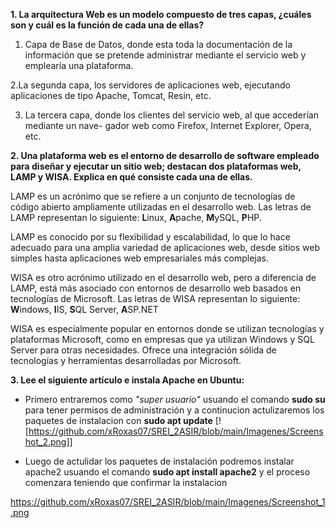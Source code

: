 **1. La arquitectura Web es un modelo compuesto de tres capas, ¿cuáles son y cuál es  la función de cada una de ellas?**


1. Capa de Base de Datos, donde esta toda la documentación de la información que se pretende
administrar mediante el servicio web y emplearía una plataforma.

2.La segunda capa, los servidores de aplicaciones web, ejecutando aplicaciones de
tipo Apache, Tomcat, Resin, etc.

3. La tercera capa, donde los clientes del servicio web, al que accederían mediante un nave-
gador web como Firefox, Internet Explorer, Opera, etc.

**2. Una plataforma web es el entorno de desarrollo de software empleado para  diseñar y ejecutar un sitio web; destacan dos plataformas web, LAMP y WISA. Explica en qué consiste cada una de ellas.**

LAMP es un acrónimo que se refiere a un conjunto de tecnologías de código abierto ampliamente utilizadas en el desarrollo web. Las letras de LAMP representan lo siguiente: **L**inux, **A**pache, **M**ySQL, **P**HP.

LAMP es conocido por su flexibilidad y escalabilidad, lo que lo hace adecuado para una amplia variedad de aplicaciones web, desde sitios web simples hasta aplicaciones web empresariales más complejas.

WISA es otro acrónimo utilizado en el desarrollo web, pero a diferencia de LAMP, está más asociado con entornos de desarrollo web basados en tecnologías de Microsoft. Las letras de WISA representan lo siguiente:
**W**indows, **I**IS, **S**QL Server, **A**SP.NET

WISA es especialmente popular en entornos donde se utilizan tecnologías y plataformas Microsoft, como en empresas que ya utilizan Windows y SQL Server para otras necesidades. Ofrece una integración sólida de tecnologías y herramientas desarrolladas por Microsoft.

**3. Lee el siguiente artículo e instala Apache en Ubuntu:**

- Primero entraremos como *"super usuario"* usuando el comando **sudo su** para tener permisos de administración y a continucion actulizaremos los paquetes de instalacion con **sudo apt update**
[![https://github.com/xRoxas07/SREI_2ASIR/blob/main/Imagenes/Screenshot_2.png]]

- Luego de actulidar los paquetes de instalación podremos instalar apache2 usuando el comando **sudo apt install apache2** y el proceso comenzara teniendo que confirmar la instalacion

https://github.com/xRoxas07/SREI_2ASIR/blob/main/Imagenes/Screenshot_1.png

